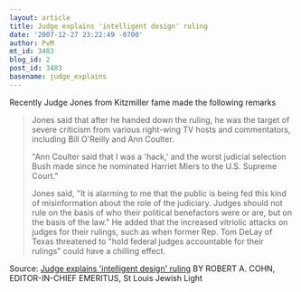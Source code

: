 ```yaml
---
layout: article
title: Judge explains 'intelligent design' ruling
date: '2007-12-27 23:22:49 -0700'
author: PvM
mt_id: 3483
blog_id: 2
post_id: 3483
basename: judge_explains
---
```

Recently Judge Jones from Kitzmiller fame made the following remarks

> Jones said that after he handed down the ruling, he was the target of severe criticism from various right-wing TV hosts and commentators, including Bill O'Reilly and Ann Coulter.
> 
> "Ann Coulter said that I was a 'hack,' and the worst judicial selection Bush made since he nominated Harriet Miers to the U.S. Supreme Court." 
> 
> Jones said, "It is alarming to me that the public is being fed this kind of misinformation about the role of the judiciary. Judges should not rule on the basis of who their political benefactors were or are, but on the basis of the law." He added that the increased vitriolic attacks on judges for their rulings, such as when former Rep. Tom DeLay of Texas threatened to "hold federal judges accountable for their rulings" could have a chilling effect.

Source: [Judge explains 'intelligent design' ruling](http://www.stljewishlight.com/news/325553899591448.php) BY ROBERT A. COHN, EDITOR-IN-CHIEF EMERITUS, St Louis Jewish Light
